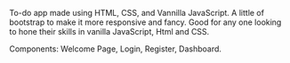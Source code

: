 To-do app made using HTML, CSS, and Vannilla JavaScript.
A little of bootstrap to make it more responsive and fancy.
Good for any one looking to hone their skills in vanilla JavaScript, Html and CSS.

Components: Welcome Page, Login, Register, Dashboard.